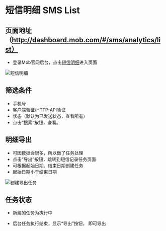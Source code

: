 # 短信明细 SMS List

## 页面地址（http://dashboard.mob.com/#/sms/analytics/list）
 - 登录Mob官网后台，点击[短信明细][1]进入页面
 
![短信明细][2]

## 筛选条件
- 手机号
- 客户端验证/HTTP-API验证
- 状态（默认为已发送状态，查看所有）
- 点击“搜索”按钮，查看。

## 明细导出
- 可因数据会很多，所以做了任务处理
- 点击“导出”按钮，跳转到短信记录任务页面
- 可根据起始日期、结束日期创建任务
- 起始日期小于结束日期

![创建导出任务][3]

## 任务状态
- 新建的任务为执行中
- 后台任务执行结束，显示“导出”按钮， 即可导出



  [1]: http://dashboard.mob.com/#/sms/analytics/list
  [2]: http://wiki.mob.com/md/images/sms-list-1.png
  [3]: http://wiki.mob.com/md/images/sms-list-2.png

